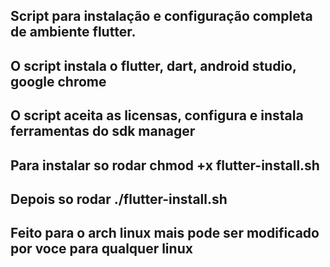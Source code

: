 ## Script para instalação e configuração completa de ambiente flutter. ##
## O script instala o flutter, dart, android studio, google chrome ##
## O script aceita as licensas, configura e instala ferramentas do sdk manager ##
## Para instalar so rodar chmod +x flutter-install.sh ##
## Depois so rodar ./flutter-install.sh ##
## Feito para o arch linux mais pode ser modificado por voce para qualquer linux ##
